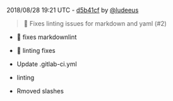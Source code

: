 2018/08/28 19:21 UTC - [d5b41cf](https://github.com/hassio-addons/addon-tautulli/commit/d5b41cf726e7d2b13baaa8f263ba3f603b1dc4a1) by [@ludeeus](https://github.com/ludeeus)
> :shirt: Fixes linting issues for markdown and yaml (#2)

* :shirt: fixes markdownlint

* :shirt: linting fixes

* Update .gitlab-ci.yml

* linting

* Rmoved slashes 

